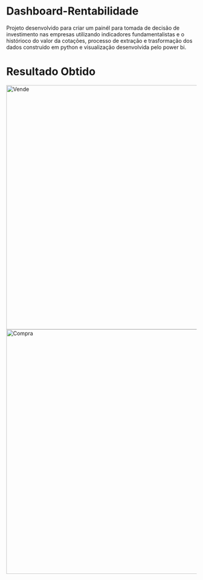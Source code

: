 # Dashboard-Rentabilidade


Projeto desenvolvido para criar um painél para tomada de decisão de investimento nas empresas utilizando indicadores fundamentalistas e o histórioco do valor da cotações, processo de extração e trasformação dos dados construido em python e visualização desenvolvida pelo power bi.



# Resultado Obtido 


<img width="646" alt="Vende" src="https://user-images.githubusercontent.com/62062407/205996273-cc949148-eeda-468c-a883-56c28a613c60.PNG">





<img width="647" alt="Compra" src="https://user-images.githubusercontent.com/62062407/205996286-28b1b553-8eda-466e-8017-60dbe88f70d1.PNG">
